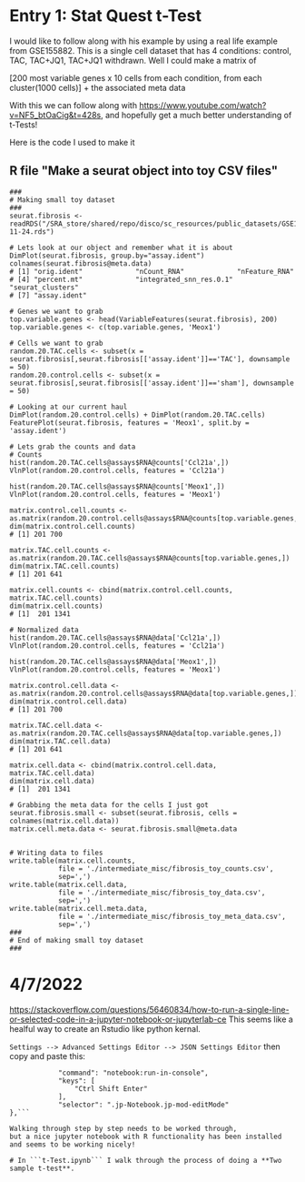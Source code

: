 # Entry 1: Stat Quest t-Test
I would like to follow along with his example by using a real life 
example from GSE155882. This is a single cell dataset that has 4
conditions: control, TAC, TAC+JQ1, TAC+JQ1 withdrawn. Well I could make
a matrix of <br>


[200 most variable genes x 10 cells from each condition, from each cluster(1000 cells)] + 
the associated meta data<br>


With this we can follow along with 
https://www.youtube.com/watch?v=NF5_btOaCig&t=428s, and hopefully get a much
better understanding of t-Tests!


Here is the code I used to make it
## R file "Make a seurat object into toy CSV files"
```
###
# Making small toy dataset
###
seurat.fibrosis <- readRDS("/SRA_store/shared/repo/disco/sc_resources/public_datasets/GSE155882/scripts/intermediate_seurat/integrated/integrated_sham_TAC_unannotated_2021-11-24.rds")

# Lets look at our object and remember what it is about
DimPlot(seurat.fibrosis, group.by="assay.ident")
colnames(seurat.fibrosis@meta.data)
# [1] "orig.ident"             "nCount_RNA"             "nFeature_RNA"          
# [4] "percent.mt"             "integrated_snn_res.0.1" "seurat_clusters"       
# [7] "assay.ident"

# Genes we want to grab
top.variable.genes <- head(VariableFeatures(seurat.fibrosis), 200)
top.variable.genes <- c(top.variable.genes, 'Meox1')

# Cells we want to grab
random.20.TAC.cells <- subset(x = seurat.fibrosis[,seurat.fibrosis[['assay.ident']]=='TAC'], downsample = 50)
random.20.control.cells <- subset(x = seurat.fibrosis[,seurat.fibrosis[['assay.ident']]=='sham'], downsample = 50)

# Looking at our current haul
DimPlot(random.20.control.cells) + DimPlot(random.20.TAC.cells)
FeaturePlot(seurat.fibrosis, features = 'Meox1', split.by = 'assay.ident')

# Lets grab the counts and data
# Counts
hist(random.20.TAC.cells@assays$RNA@counts['Ccl21a',])
VlnPlot(random.20.control.cells, features = 'Ccl21a')

hist(random.20.TAC.cells@assays$RNA@counts['Meox1',])
VlnPlot(random.20.control.cells, features = 'Meox1')

matrix.control.cell.counts <- as.matrix(random.20.control.cells@assays$RNA@counts[top.variable.genes,])
dim(matrix.control.cell.counts)
# [1] 201 700

matrix.TAC.cell.counts <- as.matrix(random.20.TAC.cells@assays$RNA@counts[top.variable.genes,])
dim(matrix.TAC.cell.counts)
# [1] 201 641

matrix.cell.counts <- cbind(matrix.control.cell.counts, matrix.TAC.cell.counts)
dim(matrix.cell.counts)
# [1]  201 1341

# Normalized data
hist(random.20.TAC.cells@assays$RNA@data['Ccl21a',])
VlnPlot(random.20.control.cells, features = 'Ccl21a')

hist(random.20.TAC.cells@assays$RNA@data['Meox1',])
VlnPlot(random.20.control.cells, features = 'Meox1')

matrix.control.cell.data <- as.matrix(random.20.control.cells@assays$RNA@data[top.variable.genes,])
dim(matrix.control.cell.data)
# [1] 201 700

matrix.TAC.cell.data <- as.matrix(random.20.TAC.cells@assays$RNA@data[top.variable.genes,])
dim(matrix.TAC.cell.data)
# [1] 201 641

matrix.cell.data <- cbind(matrix.control.cell.data, matrix.TAC.cell.data)
dim(matrix.cell.data)
# [1]  201 1341

# Grabbing the meta data for the cells I just got
seurat.fibrosis.small <- subset(seurat.fibrosis, cells = colnames(matrix.cell.data))
matrix.cell.meta.data <- seurat.fibrosis.small@meta.data


# Writing data to files
write.table(matrix.cell.counts, 
            file = './intermediate_misc/fibrosis_toy_counts.csv',
            sep=',')
write.table(matrix.cell.data, 
            file = './intermediate_misc/fibrosis_toy_data.csv',
            sep=',')
write.table(matrix.cell.meta.data, 
            file = './intermediate_misc/fibrosis_toy_meta_data.csv',
            sep=',')
###
# End of making small toy dataset
###
```
# 4/7/2022
https://stackoverflow.com/questions/56460834/how-to-run-a-single-line-or-selected-code-in-a-jupyter-notebook-or-jupyterlab-ce
This seems like a healful way to create an Rstudio like python kernal.

```Settings --> Advanced Settings Editor --> JSON Settings Editor```
then copy and paste this:
```{
            "command": "notebook:run-in-console",
            "keys": [
                "Ctrl Shift Enter"
            ],
            "selector": ".jp-Notebook.jp-mod-editMode"
},```

Walking through step by step needs to be worked through,
but a nice jupyter notebook with R functionality has been installed
and seems to be working nicely!

# In ```t-Test.ipynb``` I walk through the process of doing a **Two sample t-test**.